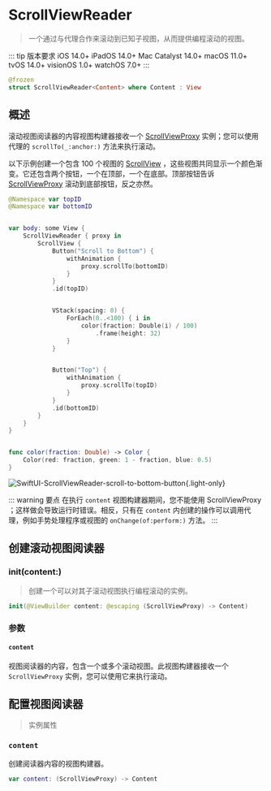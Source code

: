 # ScrollViewReader

> 一个通过与代理合作来滚动到已知子视图，从而提供编程滚动的视图。

::: tip 版本要求
iOS 14.0+
iPadOS 14.0+
Mac Catalyst 14.0+
macOS 11.0+
tvOS 14.0+
visionOS 1.0+
watchOS 7.0+
:::

```swift
@frozen
struct ScrollViewReader<Content> where Content : View
```

## 概述

滚动视图阅读器的内容视图构建器接收一个 [ScrollViewProxy]() 实例；您可以使用代理的 `scrollTo(_:anchor:)` 方法来执行滚动。

以下示例创建一个包含 100 个视图的 [ScrollView](scrollview.md) ，这些视图共同显示一个颜色渐变。它还包含两个按钮，一个在顶部，一个在底部。顶部按钮告诉 [ScrollViewProxy]() 滚动到底部按钮，反之亦然。

```swift
@Namespace var topID
@Namespace var bottomID


var body: some View {
    ScrollViewReader { proxy in
        ScrollView {
            Button("Scroll to Bottom") {
                withAnimation {
                    proxy.scrollTo(bottomID)
                }
            }
            .id(topID)


            VStack(spacing: 0) {
                ForEach(0..<100) { i in
                    color(fraction: Double(i) / 100)
                        .frame(height: 32)
                }
            }


            Button("Top") {
                withAnimation {
                    proxy.scrollTo(topID)
                }
            }
            .id(bottomID)
        }
    }
}


func color(fraction: Double) -> Color {
    Color(red: fraction, green: 1 - fraction, blue: 0.5)
}
```

![SwiftUI-ScrollViewReader-scroll-to-bottom-button](https://docs-assets.developer.apple.com/published/8735b201580f404d498324837faf9233/SwiftUI-ScrollViewReader-scroll-to-bottom-button@2x.png){.light-only}

::: warning 要点
在执行 `content` 视图构建器期间，您不能使用 ScrollViewProxy ；这样做会导致运行时错误。相反，只有在 `content` 内创建的操作可以调用代理，例如手势处理程序或视图的 `onChange(of:perform:)` 方法。
:::

## 创建滚动视图阅读器

### init(content:)

> 创建一个可以对其子滚动视图执行编程滚动的实例。

```swift
init(@ViewBuilder content: @escaping (ScrollViewProxy) -> Content)
```

### 参数

#### `content`

视图阅读器的内容，包含一个或多个滚动视图。此视图构建器接收一个 `ScrollViewProxy` 实例，您可以使用它来执行滚动。

## 配置视图阅读器

> 实例属性

### `content`

创建阅读器内容的视图构建器。

```swift
var content: (ScrollViewProxy) -> Content
```
